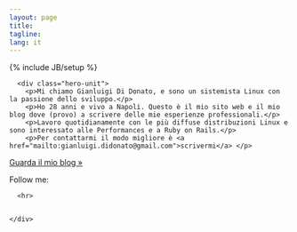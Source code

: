 ```yaml
---
layout: page
title: 
tagline: 
lang: it
---
```

{% include JB/setup %}
<div class="container">

      <div class="hero-unit">
        <p>Mi chiamo Gianluigi Di Donato, e sono un sistemista Linux con la passione dello sviluppo.</p> 
        <p>Ho 28 anni e vivo a Napoli. Questo è il mio sito web e il mio blog dove (provo) a scrivere delle mie esperienze professionali.</p> 
        <p>Lavoro quotidianamente con le più diffuse distribuzioni Linux e sono interessato alle Performances e a Ruby on Rails.</p>
        <p>Per contattarmi il modo migliore è <a href="mailto:gianluigi.didonato@gmail.com">scrivermi</a> </p>
 <p><a class="btn btn-primary btn-large" href="/blog.html">Guarda il mio blog »</a></p>
      </div>

<div class="right">
       Follow me:

<p id="icons">
<a class="linkedin" rel="me" href="http://www.linkedin.com/in/gianluigididonato"></a>
<a class="twitter" rel="me" href="http://twitter.com/g2d"></a>
<a class="github" rel="me" href="http://github.com/g2d"></a>
<a class="email" rel="me" href="mailto:gianluigi.didonato@gmail.com"></a>
</p>
       </div>
       
      <hr>


    </div>


